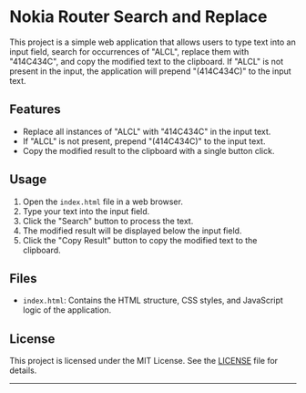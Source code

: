 # Nokia Router Search and Replace

This project is a simple web application that allows users to type text into an input field, search for occurrences of "ALCL", replace them with "414C434C", and copy the modified text to the clipboard. If "ALCL" is not present in the input, the application will prepend "(414C434C)" to the input text.

## Features

- Replace all instances of "ALCL" with "414C434C" in the input text.
- If "ALCL" is not present, prepend "(414C434C)" to the input text.
- Copy the modified result to the clipboard with a single button click.

## Usage

1. Open the `index.html` file in a web browser.
2. Type your text into the input field.
3. Click the "Search" button to process the text.
4. The modified result will be displayed below the input field.
5. Click the "Copy Result" button to copy the modified text to the clipboard.

## Files

- `index.html`: Contains the HTML structure, CSS styles, and JavaScript logic of the application.

## License

This project is licensed under the MIT License. See the [LICENSE](LICENSE) file for details.

---
